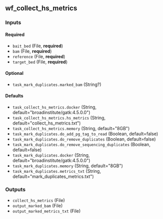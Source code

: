 
## wf_collect_hs_metrics

### Inputs

#### Required

  * `bait_bed` (File, **required**)
  * `bam` (File, **required**)
  * `reference` (File, **required**)
  * `target_bed` (File, **required**)

#### Optional

  * `task_mark_duplicates.marked_bam` (String?)

#### Defaults

  * `task_collect_hs_metrics.docker` (String, default="broadinstitute/gatk:4.5.0.0")
  * `task_collect_hs_metrics.hs_metrics` (String, default="collect_hs_metrics.txt")
  * `task_collect_hs_metrics.memory` (String, default="8GB")
  * `task_mark_duplicates.do_add_pg_tag_to_read` (Boolean, default=false)
  * `task_mark_duplicates.do_remove_duplicates` (Boolean, default=false)
  * `task_mark_duplicates.do_remove_sequencing_duplicates` (Boolean, default=false)
  * `task_mark_duplicates.docker` (String, default="broadinstitute/gatk:4.5.0.0")
  * `task_mark_duplicates.memory` (String, default="8GB")
  * `task_mark_duplicates.metrics_txt` (String, default="mark_duplicates_metrics.txt")

### Outputs

  * `collect_hs_metrics` (File)
  * `output_marked_bam` (File)
  * `output_marked_metrics_txt` (File)
